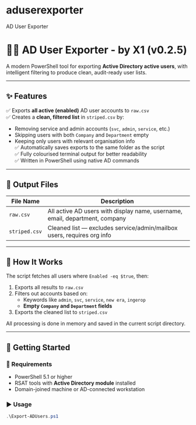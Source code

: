 # aduserexporter
AD User Exporter



# 🧑‍💻 AD User Exporter - by X1 (v0.2.5)

A modern PowerShell tool for exporting **Active Directory active users**, with intelligent filtering to produce clean, audit-ready user lists.

---

## ✨ Features

✅ Exports **all active (enabled)** AD user accounts to `raw.csv`  
✅ Creates a **clean, filtered list** in `striped.csv` by:
- Removing service and admin accounts (`svc`, `admin`, `service`, etc.)
- Skipping users with both `Company` and `Department` empty
- Keeping only users with relevant organisation info  
✅ Automatically saves exports to the same folder as the script  
✅ Fully colourised terminal output for better readability  
✅ Written in PowerShell using native AD commands

---

## 📂 Output Files

| File Name     | Description                                                                 |
|---------------|-----------------------------------------------------------------------------|
| `raw.csv`     | All active AD users with display name, username, email, department, company |
| `striped.csv` | Cleaned list — excludes service/admin/mailbox users, requires org info      |

---

## 🧠 How It Works

The script fetches all users where `Enabled -eq $true`, then:

1. Exports all results to `raw.csv`
2. Filters out accounts based on:
   - Keywords like `admin`, `svc`, `service`, `new era`, `ingerop`
   - **Empty `Company` and `Department` fields**
3. Exports the cleaned list to `striped.csv`

All processing is done in memory and saved in the current script directory.

---

## 🚀 Getting Started

### 🔧 Requirements

- PowerShell 5.1 or higher
- RSAT tools with **Active Directory module** installed
- Domain-joined machine or AD-connected workstation

### ▶️ Usage

```powershell
.\Export-ADUsers.ps1
